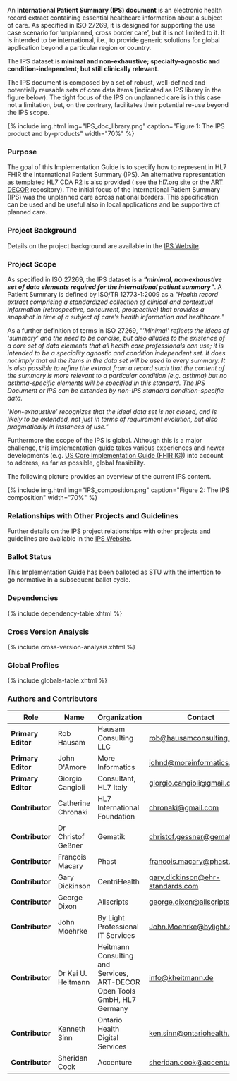 An **International Patient Summary (IPS) document** is an electronic health record extract containing essential healthcare information about a subject of care.
As specified in ISO 27269, it is designed for supporting the use case scenario for ‘unplanned, cross border care’, but it is not limited to it.
It is intended to be international, i.e., to provide generic solutions for global application beyond a particular region or country.

The IPS dataset is **minimal and non-exhaustive; specialty-agnostic and condition-independent; but still clinically relevant**.

The IPS document is composed by a set of robust, well-defined and potentially reusable sets of core data items (indicated as IPS library in the figure below). The tight focus of the IPS on unplanned care is in this case not a limitation, but, on the contrary, facilitates their potential re-use beyond the IPS scope.

{% include img.html img="IPS_doc_library.png" caption="Figure 1: The IPS product and by-products"
    width="70%" %}

### Purpose

The goal of this Implementation Guide is to specify how to represent in HL7 FHIR the International Patient Summary (IPS). An alternative representation as templated HL7 CDA R2 is also provided ( see the [hl7.org site](https://www.hl7.org/implement/standards/product_brief.cfm?product_id=483) or the [ART DECOR](https://art-decor.org/art-decor/decor-project--hl7ips-) repository). 
The initial focus of the International Patient Summary (IPS) was the unplanned care across national borders. This specification can be used and be useful also in local applications and be supportive of planned care. 


### Project Background

Details on the project background are available in the <a href="https://international-patient-summary.net/ips-links-to-standards-and-specifications/">IPS Website</a>.

### Project Scope

As specified in ISO 27269, the IPS dataset is a <b><i>"minimal, non-exhaustive set of data elements required for the international patient summary"</i></b>. A Patient Summary is defined by ISO/TR 12773-1:2009 as a <i>"Health record extract comprising a standardized collection of clinical and contextual information (retrospective, concurrent, prospective) that provides a snapshot in time of a subject of care’s health information and healthcare."</i>

As a further definition of terms in ISO 27269, <i>"'Minimal' reflects the ideas of 'summary' and the need to be concise, but also alludes to the existence of a core set of data elements that all health care professionals can use; it is intended to be a speciality agnostic and condition independent set. It does not imply that all the items in the data set will be used in every summary. It is also possible to refine the extract from a record such that the content of the summary is more relevant to a particular condition (e.g. asthma) but no asthma-specific elements will be specified in this standard. The IPS Document or IPS can be extended by non-IPS standard condition-specific data.</i> 

<i>'Non-exhaustive' recognizes that the ideal data set is not closed, and is likely to be extended, not just in terms of requirement evolution, but also pragmatically in instances of use."</i>

Furthermore the scope of the IPS is global. Although this is a major challenge, this implementation guide takes various experiences and newer developments (e.g. <a href="http://hl7.org/fhir/us/core/history.html">US Core Implementation Guide (FHIR IG)</a>) into account to address, as far as possible, global feasibility.

The following picture provides an overview of the current IPS content.

{% include img.html img="IPS_composition.png" caption="Figure 2: The IPS composition" width="70%" %}

### Relationships with Other Projects and Guidelines

Further details on the IPS project relationships with other projects and guidelines are available in the <a href="https://international-patient-summary.net/">IPS Website</a>.

### Ballot Status

This Implementation Guide has been balloted as STU with the intention to go normative in a subsequent ballot cycle.

### Dependencies

{% include dependency-table.xhtml %}

### Cross Version Analysis

{% include cross-version-analysis.xhtml %}

### Global Profiles

{% include globals-table.xhtml %}

### Authors and Contributors

| Role  | Name | Organization | Contact |
| --- | --- | --- | --- |
| **Primary Editor** | Rob Hausam | Hausam Consulting LLC | rob@hausamconsulting.com |
| **Primary Editor** | John D'Amore | More Informatics | johnd@moreinformatics.com |
| **Primary Editor** | Giorgio Cangioli | Consultant, HL7 Italy | giorgio.cangioli@gmail.com |
| **Contributor** | Catherine Chronaki | HL7 International Foundation | chronaki@gmail.com |
| **Contributor** | Dr Christof Geßner | Gematik | christof.gessner@gematik.de |
| **Contributor** | François Macary | Phast | francois.macary@phast.fr |
| **Contributor** | Gary Dickinson | CentriHealth | gary.dickinson@ehr-standards.com |
| **Contributor** | George Dixon | Allscripts | george.dixon@allscripts.com |
| **Contributor** | John Moehrke | By Light Professional IT Services | John.Moehrke@bylight.com
| **Contributor** | Dr Kai U. Heitmann | Heitmann Consulting and Services, ART-DECOR Open Tools GmbH, HL7 Germany | info@kheitmann.de |
| **Contributor** | Kenneth Sinn  | Ontario Health Digital Services | ken.sinn@ontariohealth.ca |
| **Contributor** | Sheridan Cook | Accenture | sheridan.cook@accenture.com |
